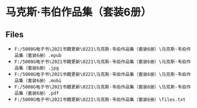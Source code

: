 # 马克斯·韦伯作品集（套装6册）

## Files

- `F:/5000G电子书\2021书籍更新\0221\马克斯·韦伯作品集（套装6册）\马克斯·韦伯作品集（套装6册）.epub`
- `F:/5000G电子书\2021书籍更新\0221\马克斯·韦伯作品集（套装6册）\马克斯·韦伯作品集（套装6册）.jpg`
- `F:/5000G电子书\2021书籍更新\0221\马克斯·韦伯作品集（套装6册）\马克斯·韦伯作品集（套装6册）.mobi`
- `F:/5000G电子书\2021书籍更新\0221\马克斯·韦伯作品集（套装6册）\马克斯·韦伯作品集（套装6册）.pdf`
- `F:/5000G电子书\2021书籍更新\0221\马克斯·韦伯作品集（套装6册）\files.txt`
